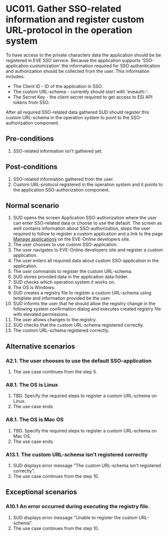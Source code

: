 # UC011. Gather SSO-related information and register custom URL-protocol in the operation system

To have access to the private characters data the application should be be registered in EVE SSO service. Because the application supports 'SSO-application customization' the information required for SSO authentication and authorization should be collected from the user. This information includes:

- The Client ID - ID of the application in SSO.
- The custom URL-schema - currently should start with 'eveauth-'.
- The Secret Key - the client secret required to get access to ESI API tokens from SSO.

After all required SSO-related data gathered SUD should register this custom URL-schema in the operation system to point to the SSO-authorization component.

## Pre-conditions

1. SSO-related information isn't gathered yet.

## Post-conditions

1. SSO-related information gathered from the user.
2. Custom URL-protocol registered in the operation system and it points to the application SSO-authorization component.

## Normal scenario

1. SUD opens the screen Application SSO-authorization where the user can enter SSO-related data or choose to use the default. The screen as well contains information about SSO-authorization, steps the user required to follow to register a custom application and a link to the page [Manage applications](https://developers.eveonline.com/applications) on the EVE-Online developers site.
2. The user chooses to use custom SSO-application.
3. The user navigates to EVE-Online developers site and register a custom application.
4. The user enters all required data about custom SSO-application in the application.
5. The user commands to register the custom URL-schema.
6. SUD stores provided data in the application data folder.
7. SUD checks which operation system it works on.
8. The OS is Windows.
9. SUD creates a registry file to register a custom URL-schema using template and information provided be the user.
10. SUD informs the user that he should allow the registry change in the following system confirmation dialog and executes created registry file with elevated permissions.
11. The user allows changes to the registry.
12. SUD checks that the custom URL-schema registered correctly.
13. The custom URL-schema registered correctly.

## Alternative scenarios

### A2.1. The user chooses to use the default SSO-application

1. The use case continues from the step 5.

### A8.1. The OS is Linux

1. TBD. Specify the required steps to register a custom URL-schema on Linux.
2. The use case ends.

### A8.1. The OS is Mac OS

1. TBD. Specify the required steps to register a custom URL-schema on Mac OS.
2. The use case ends.

### A13.1. The custom URL-schema isn't registered correctly

1. SUD displays error message "The custom URL-schema isn't registered correctly".
2. The use case continues from the step 10.

## Exceptional scenarios

### A10.1 An error occurred during executing the registry file.

1. SUD displays error message "Unable to register the custom URL-schema".
2. The use case continues from the step 10.